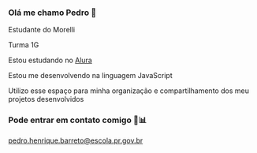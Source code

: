 ### Olá me chamo Pedro 🐊

Estudante do Morelli 

Turma 1G

Estou estudando no [Alura](https://cursos.alura.com.br/course/repositorio-digital-compartilhar-seus-projetos/task/153495)

Estou me desenvolvendo na linguagem JavaScript

Utilizo esse espaço para minha organização e compartilhamento dos meu projetos desenvolvidos

### Pode entrar em contato comigo 💼📊

pedro.henrique.barreto@escola.pr.gov.br
